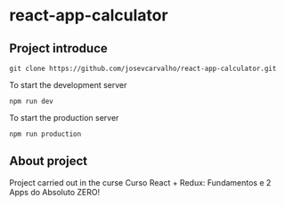 # react-app-calculator

## Project introduce

```
git clone https://github.com/josevcarvalho/react-app-calculator.git  
```

To start the development server

```
npm run dev 
```

To start the production server

```
npm run production
```

## About project

Project carried out in the curse Curso React + Redux: Fundamentos e 2 Apps do Absoluto ZERO!
